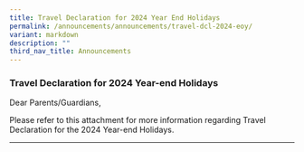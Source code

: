 ```yaml
---
title: Travel Declaration for 2024 Year End Holidays
permalink: /announcements/announcements/travel-dcl-2024-eoy/
variant: markdown
description: ""
third_nav_title: Announcements
---
```

### Travel Declaration for 2024 Year-end Holidays

Dear Parents/Guardians,

Please refer to this attachment for more information regarding Travel Declaration for the 2024 Year-end Holidays. 

<hr>